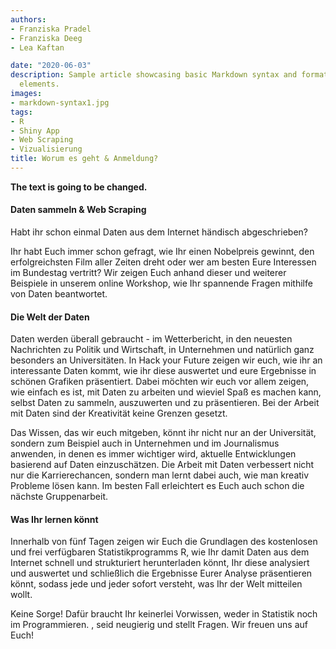 ```yaml
---
authors:
- Franziska Pradel
- Franziska Deeg
- Lea Kaftan

date: "2020-06-03"
description: Sample article showcasing basic Markdown syntax and formatting for HTML
  elements.
images:
- markdown-syntax1.jpg
tags:
- R
- Shiny App
- Web Scraping
- Vizualisierung
title: Worum es geht & Anmeldung?
---
```


**The text is going to be changed.** 

<!--more-->

#### Daten sammeln & Web Scraping 

Habt ihr schon einmal Daten aus dem Internet händisch abgeschrieben? 

Ihr habt Euch immer schon gefragt, wie Ihr einen Nobelpreis gewinnt, den erfolgreichsten Film aller Zeiten dreht oder wer am besten Eure Interessen im Bundestag  vertritt? Wir zeigen Euch anhand dieser und weiterer Beispiele in unserem online Workshop, wie Ihr spannende Fragen mithilfe von Daten beantwortet. 

#### Die Welt der Daten

Daten werden überall gebraucht - im Wetterbericht, in den neuesten Nachrichten zu Politik und Wirtschaft, in Unternehmen und natürlich ganz besonders an Universitäten. In Hack your Future zeigen wir euch, wie ihr an interessante Daten kommt, wie ihr diese auswertet und  eure Ergebnisse in schönen Grafiken präsentiert. Dabei möchten wir euch vor allem zeigen, wie einfach es ist, mit Daten zu arbeiten und  wieviel Spaß es machen kann, selbst Daten zu sammeln, auszuwerten und zu präsentieren. Bei der Arbeit mit Daten sind der Kreativität keine Grenzen gesetzt. 

Das Wissen, das wir euch mitgeben, könnt ihr nicht nur an der Universität, sondern zum Beispiel auch in Unternehmen und im Journalismus anwenden, in denen es immer wichtiger wird, aktuelle Entwicklungen  basierend auf Daten einzuschätzen. Die Arbeit mit Daten verbessert nicht nur die Karrierechancen, sondern man lernt dabei auch, wie man kreativ Probleme lösen kann. Im besten Fall erleichtert es Euch auch schon die nächste Gruppenarbeit.

#### Was Ihr lernen könnt

Innerhalb von fünf Tagen zeigen wir Euch die Grundlagen des kostenlosen und frei verfügbaren Statistikprogramms R, wie Ihr damit Daten aus dem Internet schnell und strukturiert herunterladen könnt,  Ihr diese analysiert und auswertet und schließlich die Ergebnisse Eurer Analyse präsentieren könnt, sodass jede und jeder sofort versteht, was Ihr der Welt mitteilen wollt.

Keine Sorge! Dafür braucht Ihr keinerlei Vorwissen, weder in Statistik noch im Programmieren. , seid neugierig und stellt Fragen. Wir freuen uns auf Euch!
